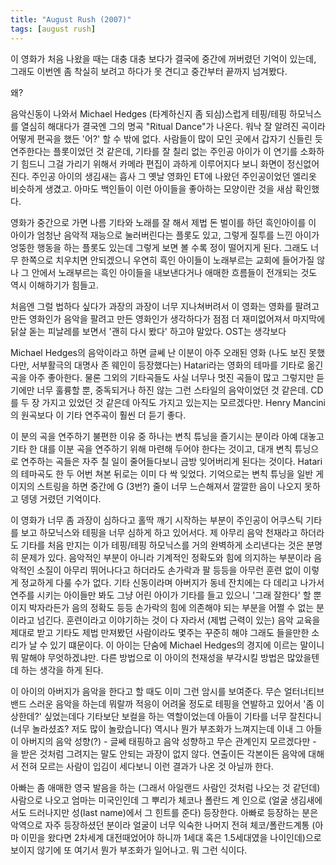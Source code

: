 ```yaml
---
title: "August Rush (2007)"
tags: [august rush]
---
```


이 영화가 처음 나왔을 때는 대충 대충 보다가 결국에 중간에 꺼버렸던 기억이 있는데, 그래도 이번엔 좀 착실히 보려고 하다가 못 견디고 중간부터 끝까지 넘겨봤다.

왜?

음악신동이 나와서 Michael Hedges (타계하신지 좀 되심)스럽게 테핑/테핑 하모닉스를 열심히 해대다가 결국엔 그의 명곡 "Ritual Dance"가 나온다. 워낙 잘 알려진 곡이라 어떻게 편곡을 했든 '어?' 할 수 밖에 없다. 사람들이 많이 모인 곳에서 갑자기 신들린 듯 연주한다는 플롯이었던 것 같은데, 기타를 잘 칠리 없는 주인공 아이가 이 연기를 소화하기 힘드니 그걸 가리기 위해서 카메라 편집이 과하게 이루어지다 보니 화면이 정신없어진다. 주인공 아이의 생김새는 흡사 그 옛날 영화인 ET에 나왔던 주인공이었던 엘리옷 비슷하게 생겼고. 아마도 백인들이 이런 아이들을 좋아하는 모양이란 것을 새삼 확인했다. 

영화가 중간으로 가면 나름 기타와 노래를 잘 해서 제법 돈 벌이를 하던 흑인아이를 이 아이가 엄청난 음악적 재능으로 눌러버린다는 플롯도 있고, 그렇게 질투를 느낀 아이가 엉뚱한 행동을 하는 플롯도 있는데 그렇게 보면 볼 수록 정이 떨어지게 된다. 그래도 너무 한쪽으로 치우치면 안되겠으니 우연히 흑인 아이들이 노래부르는 교회에 들어가질 않나 그 안에서 노래부르는 흑인 아이들을 내보낸다거나 애매한 흐름들이 전개되는 것도 역시 이해하기가 힘들고. 

처음엔 그럴 법하다 싶다가 과장의 과장이 너무 지나쳐버려서 이 영화는 영화를 팔려고 만든 영화인가 음악을 팔려고 만든 영화인가 생각하다가 점점 더 재미없어져서 마지막에 닭살 돋는 피날레를 보면서 '괜히 다시 봤다' 하고야 말았다. OST는 생각보다 

Michael Hedges의 음악이라고 하면 글쎄 난 이분이 아주 오래된 영화 (나도 보진 못했다만, 서부활극의 대명사 존 웨인이 등장했다는) Hatari라는 영화의 테마를 기타로 옮긴 곡을 아주 좋아한다. 물론 그외의 기타곡들도 사실 너무나 멋진 곡들이 많고 그렇지만 듣기에만 너무 훌륭할 뿐, 중독되거나 하진 않는 그런 스타일의 음악이었던 것 같은데. CD를 두 장 가지고 있었던 것 같은데 아직도 가지고 있는지는 모르겠다만. Henry Mancini의 원곡보다 이 기타 연주곡이 훨씬 더 듣기 좋다. 

이 분의 곡을 연주하기 불편한 이유 중 하나는 변칙 튜닝을 즐기시는 분이라 아예 대놓고 기타 한 대를 이분 곡을 연주하기 위해 마련해 두어야 한다는 것이고, 대개 변칙 튜닝으로 연주하는 곡들은 자주 칠 일이 줄어들다보니 금방 잊어버리게 된다는 것이다. Hatari의 테마곡도 한 두 어번 쳐본 뒤로는 이미 다 싹 잊었다. 기억으로는 변칙 튜닝을 일반 게이지의 스트링을 하면 중간에 G (3번?) 줄이 너무 느슨해져서 깔깔한 음이 나오지 못하고 뎅뎅 거렸던 기억이다. 

이 영화가 너무 좀 과장이 심하다고 홀딱 깨기 시작하는 부분이 주인공이 어쿠스틱 기타를 보고 하모닉스와 테핑을 너무 심하게 하고 있어서다. 제 아무리 음악 천재라고 하더라도 기타를 처음 만지는 이가 테핑/테핑 하모닉스를 거의 완벽하게 소리낸다는 것은 분명히 문제가 있다. 음악적인 부분이 아니라 기계적인 정확도와 힘에 의지하는 부분이라 음악적인 소질이 아무리 뛰어나다고 하더라도 손가락과 팔 등등을 아무런 훈련 없이 이렇게 정교하게 다룰 수가 없다. 기타 신동이라며 아버지가 동네 잔치에는 다 데리고 나가서 연주를 시키는 아이들만 봐도 그냥 어린 아이가 기타를 들고 있으니 '그래 잘한다' 할 뿐이지 박자라든가 음의 정확도 등등 손가락의 힘에 의존해야 되는 부분을 어쩔 수 없는 분이라고 넘긴다. 훈련이라고 이야기하는 것이 다 자라서 (제법 근력이 있는) 음악 교육을 제대로 받고 기타도 제법 만져봤던 사람이라도 몇주는 꾸준히 해야 그래도 들을만한 소리가 날 수 있기 떄문이다. 이 아이는 단숨에 Michael Hedges의 경지에 이르는 말이니 뭐 말해야 무엇하겠냐만. 다른 방법으로 이 아이의 천재성을 부각시킬 방법은 많았을텐데 하는 생각을 하게 된다. 

이 아이의 아버지가 음악을 한다고 할 때도 이미 그런 암시를 보여준다. 무슨 얼터너티브 밴드 스러운 음악을 하는데 뭐랄까 적응이 어려울 정도로 테핑을 연발하고 있어서 '좀 이상한데?' 싶었는데다 기타보단 보컬을 하는 역할이었는데 아들이 기타를 너무 잘친다니 (너무 놀라셨죠? 저도 많이 놀랐습니다) 역시나 뭔가 부조화가 느껴지는데 이내 그 아들이 아버지의 음악 성향(?) - 글쎄 태핑하고 음악 성향하고 무슨 관계인지 모르겠다만 - 을 받은 것처럼 그려지는 말도 안되는 과장이 없지 않다. 연출이든 각본이든 음악에 대해서 전혀 모르는 사람이 입김이 세다보니 이런 결과가 나온 것 아닐까 한다. 

아빠는 좀 애매한 영국 발음을 하는 (그래서 아일랜드 사람인 것처럼 나오는 것 같던데) 사람으로 나오고 엄마는 미국인인데 그 뿌리가 체코나 폴란드 계 인으로 (얼굴 생김새에서도 드러나지만 성(last name)에서 그 힌트를 준다) 등장한다. 아빠로 등장하는 분은 악역으로 자주 등장하셨던 분이라 얼굴이 너무 익숙한 나머지 전혀 체코/폴란드계통 (아마 이민을 왔다면 2차세계 대전때었어야 하니까 1세대 혹은 1.5세대였을 나이인데)으로 보이지 않기에 또 여기서 뭔가 부조화가 일어나고. 뭐 그런 식이다. 

